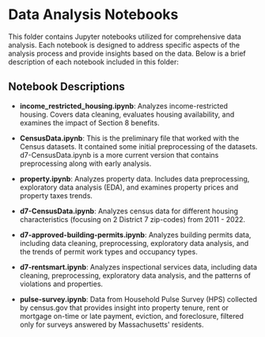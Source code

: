 # Data Analysis Notebooks

This folder contains Jupyter notebooks utilized for comprehensive data analysis. Each notebook is designed to address specific aspects of the analysis process and provide insights based on the data. Below is a brief description of each notebook included in this folder:

## Notebook Descriptions

- **income_restricted_housing.ipynb**: Analyzes income-restricted housing. Covers data cleaning, evaluates housing availability, and examines the impact of Section 8 benefits.


- **CensusData.ipynb**: This is the preliminary file that worked with the Census datasets. It contained some initial preprocessing of the datasets. d7-CensusData.ipynb is a more current version that contains preprocessing along with early analysis.
  
- **property.ipynb**: Analyzes property data. Includes data preprocessing, exploratory data analysis (EDA), and examines property prices and property taxes trends.

- **d7-CensusData.ipynb**: Analyzes census data for different housing characteristics (focusing on 2 District 7 zip-codes) from 2011 -  2022. 

- **d7-approved-building-permits.ipynb**: Analyzes building permits data, including data cleaning, preprocessing, exploratory data analysis, and the trends of permit work types and occupancy types. 
  
- **d7-rentsmart.ipynb**: Analyzes inspectional services data, including data cleaning, preprocessing, exploratory data analysis, and the patterns of  violations and properties. 

- **pulse-survey.ipynb**: Data from Household Pulse Survey (HPS) collected by census.gov that provides insight into property tenure, rent or mortgage on-time or late payment, eviction, and foreclosure, filtered only for surveys answered by Massachusetts' residents.

